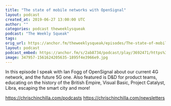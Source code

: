 ```yaml
---
title: "The state of mobile networks with OpenSignal"
layout: podcast
created_at: 2019-06-27 13:00:00 UTC
author: ""
categories: podcast theweeklysqueak
podcast: "The Weekly Squeak"
tags:
orig_url: https://anchor.fm/theweeklysqueak/episodes/The-state-of-mobile-networks-with-OpenSignal-e4f6fn
layout: podcast
podcast_embed: https://anchor.fm/s/2ab8734/podcast/play/3692471/https%3A%2F%2Fd3ctxlq1ktw2nl.cloudfront.net%2Fstaging%2F2019-5-27%2F17710082-44100-2-924cb40295ce9.m4a
image: 347957-1561624205635-1895f4e3966e9.jpg
---
```

In this episode I speak with Ian Fogg of OpenSignal about our current 4G network, and the future 5G one. Also featured is D&D for product teams, educating on the history of the British Empire, Visual Basic, Project Catalyst, Libra, escaping the smart city and more!

https://chrischinchilla.com/podcasts
https://chrischinchilla.com/newsletters